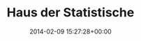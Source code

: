 ---
title:		"Haus der Statistische"
type:		"photos"
mediatype:		"upload"
location:		"Berlin, Germany"
date:		"2014-02-09 15:27:28+00:00"
album:		"abandoned"
filename:		"haus-der-statistiche.md"
series:		"haus-der-statistische"
cl_public_id:		"abandoned/haus-der-statistiche"
cl_version:		1497000109
format:		"tiff"
bytes:		5806904
width:		2560
height:		1440
colours:
- "#788388"
- "#BDCCDA"
- "#83AACC"
- "#B9C8D8"
- "#7A817D"
- "#3B4142"
- "#34322F"
- "#4B626F"
- "#243239"
- "#767770"
- "#303034"
- "#E6E6E4"
- "#E3E5E3"
- "#6D6862"
exposure_mode:		"Auto"
program:		"Aperture-priority AE"
aperture:		"5.6"
focal_length:		"50.0 mm"
iso:		"200"
shutter_speed:		"1/640"
metering:		"Multi-segment"
flash:		"Off, Did not fire"
white_balance:		"Custom"
colour_temp:		"5950"
has_crop:		"false"
orientation:		"Horizontal (normal)"
camera_model:		"NIKON D800"
lens_info:		"Nikon Nikkor 50mm f/1.4"
artist: "Matt Finucane"
x_resolution:		"300"
y_resolution:		"300"
---